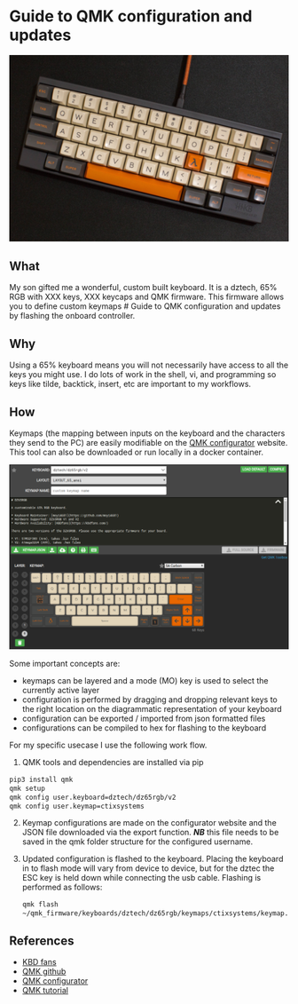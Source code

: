 # Guide to QMK configuration and updates

![present of the year](sacarbon.jpg "Dztec 655 RGB with SA Carbon caps")

## What

My son gifted me a wonderful, custom built keyboard. It is a dztech,
65% RGB with XXX keys, XXX keycaps and QMK firmware. This firmware
allows you to define custom keymaps # Guide to QMK configuration
and updates by flashing the onboard controller.

## Why

Using a 65% keyboard means you will not necessarily have access to all
the keys you might use. I do lots of work in the shell, vi, and
programming so keys like tilde, backtick, insert, etc are important to
my workflows.

## How

Keymaps (the mapping between inputs on the keyboard and the
characters they send to the PC) are easily modifiable on the [QMK
configurator](https://config.qmk.fm/#/dztech/dz65rgb/v2/LAYOUT_65_ansi)
website. This tool can also be downloaded or run locally in a docker
container.

![QMK configurator](qmkweb.png "QMK web configurator")

Some important concepts are:
- keymaps can be layered and a mode (MO) key is used to select the
    currently active layer
- configuration is performed by dragging and dropping relevant keys to
    the right location on the diagrammatic representation of your
    keyboard
- configuration can be exported / imported from json formatted files
- configurations can be compiled to hex for flashing to the keyboard

For my specific usecase I use the following work flow.

1. QMK tools and dependencies are installed via pip

 ```
 pip3 install qmk
 qmk setup
 qmk config user.keyboard=dztech/dz65rgb/v2
 qmk config user.keymap=ctixsystems
 ```
2. Keymap configurations are made on the configurator website
and the JSON file downloaded via the export function. ***NB***
this file needs to be saved in the qmk folder structure for the
configured username.

3. Updated configuration is flashed to the keyboard. Placing the
   keyboard in to flash mode will vary from device to device, but for
   the dztec the ESC key is held down while connecting the usb cable.
   Flashing is performed as follows:

   ```
   qmk flash ~/qmk_firmware/keyboards/dztech/dz65rgb/keymaps/ctixsystems/keymap.json
   ```
## References
 - [KBD fans](http://kbdfans.com)
 - [QMK github](https://github.com/qmk/)
 - [QMK configurator](https://config.qmk.fm/#/dztech/dz65rgb/v2/LAYOUT_65_ansi)
 - [QMK tutorial](https://beta.docs.qmk.fm/tutorial)
